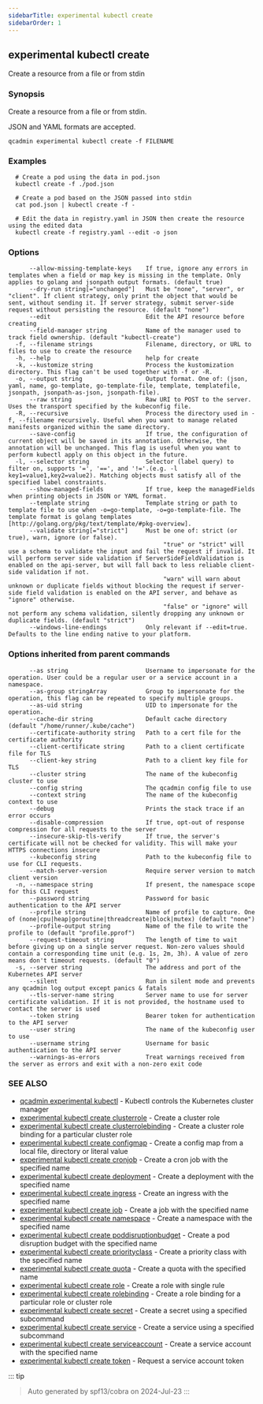 ```yaml
---
sidebarTitle: experimental kubectl create
sidebarOrder: 1
---
```


## experimental kubectl create

Create a resource from a file or from stdin

### Synopsis

Create a resource from a file or from stdin.

 JSON and YAML formats are accepted.

```
qcadmin experimental kubectl create -f FILENAME
```

### Examples

```
  # Create a pod using the data in pod.json
  kubectl create -f ./pod.json
  
  # Create a pod based on the JSON passed into stdin
  cat pod.json | kubectl create -f -
  
  # Edit the data in registry.yaml in JSON then create the resource using the edited data
  kubectl create -f registry.yaml --edit -o json
```

### Options

```
      --allow-missing-template-keys    If true, ignore any errors in templates when a field or map key is missing in the template. Only applies to golang and jsonpath output formats. (default true)
      --dry-run string[="unchanged"]   Must be "none", "server", or "client". If client strategy, only print the object that would be sent, without sending it. If server strategy, submit server-side request without persisting the resource. (default "none")
      --edit                           Edit the API resource before creating
      --field-manager string           Name of the manager used to track field ownership. (default "kubectl-create")
  -f, --filename strings               Filename, directory, or URL to files to use to create the resource
  -h, --help                           help for create
  -k, --kustomize string               Process the kustomization directory. This flag can't be used together with -f or -R.
  -o, --output string                  Output format. One of: (json, yaml, name, go-template, go-template-file, template, templatefile, jsonpath, jsonpath-as-json, jsonpath-file).
      --raw string                     Raw URI to POST to the server.  Uses the transport specified by the kubeconfig file.
  -R, --recursive                      Process the directory used in -f, --filename recursively. Useful when you want to manage related manifests organized within the same directory.
      --save-config                    If true, the configuration of current object will be saved in its annotation. Otherwise, the annotation will be unchanged. This flag is useful when you want to perform kubectl apply on this object in the future.
  -l, --selector string                Selector (label query) to filter on, supports '=', '==', and '!='.(e.g. -l key1=value1,key2=value2). Matching objects must satisfy all of the specified label constraints.
      --show-managed-fields            If true, keep the managedFields when printing objects in JSON or YAML format.
      --template string                Template string or path to template file to use when -o=go-template, -o=go-template-file. The template format is golang templates [http://golang.org/pkg/text/template/#pkg-overview].
      --validate string[="strict"]     Must be one of: strict (or true), warn, ignore (or false).
                                       		"true" or "strict" will use a schema to validate the input and fail the request if invalid. It will perform server side validation if ServerSideFieldValidation is enabled on the api-server, but will fall back to less reliable client-side validation if not.
                                       		"warn" will warn about unknown or duplicate fields without blocking the request if server-side field validation is enabled on the API server, and behave as "ignore" otherwise.
                                       		"false" or "ignore" will not perform any schema validation, silently dropping any unknown or duplicate fields. (default "strict")
      --windows-line-endings           Only relevant if --edit=true. Defaults to the line ending native to your platform.
```

### Options inherited from parent commands

```
      --as string                      Username to impersonate for the operation. User could be a regular user or a service account in a namespace.
      --as-group stringArray           Group to impersonate for the operation, this flag can be repeated to specify multiple groups.
      --as-uid string                  UID to impersonate for the operation.
      --cache-dir string               Default cache directory (default "/home/runner/.kube/cache")
      --certificate-authority string   Path to a cert file for the certificate authority
      --client-certificate string      Path to a client certificate file for TLS
      --client-key string              Path to a client key file for TLS
      --cluster string                 The name of the kubeconfig cluster to use
      --config string                  The qcadmin config file to use
      --context string                 The name of the kubeconfig context to use
      --debug                          Prints the stack trace if an error occurs
      --disable-compression            If true, opt-out of response compression for all requests to the server
      --insecure-skip-tls-verify       If true, the server's certificate will not be checked for validity. This will make your HTTPS connections insecure
      --kubeconfig string              Path to the kubeconfig file to use for CLI requests.
      --match-server-version           Require server version to match client version
  -n, --namespace string               If present, the namespace scope for this CLI request
      --password string                Password for basic authentication to the API server
      --profile string                 Name of profile to capture. One of (none|cpu|heap|goroutine|threadcreate|block|mutex) (default "none")
      --profile-output string          Name of the file to write the profile to (default "profile.pprof")
      --request-timeout string         The length of time to wait before giving up on a single server request. Non-zero values should contain a corresponding time unit (e.g. 1s, 2m, 3h). A value of zero means don't timeout requests. (default "0")
  -s, --server string                  The address and port of the Kubernetes API server
      --silent                         Run in silent mode and prevents any qcadmin log output except panics & fatals
      --tls-server-name string         Server name to use for server certificate validation. If it is not provided, the hostname used to contact the server is used
      --token string                   Bearer token for authentication to the API server
      --user string                    The name of the kubeconfig user to use
      --username string                Username for basic authentication to the API server
      --warnings-as-errors             Treat warnings received from the server as errors and exit with a non-zero exit code
```

### SEE ALSO

* [qcadmin experimental kubectl](experimental_kubectl.md)	 - Kubectl controls the Kubernetes cluster manager
* [experimental kubectl create clusterrole](experimental_kubectl_create_clusterrole.md)	 - Create a cluster role
* [experimental kubectl create clusterrolebinding](experimental_kubectl_create_clusterrolebinding.md)	 - Create a cluster role binding for a particular cluster role
* [experimental kubectl create configmap](experimental_kubectl_create_configmap.md)	 - Create a config map from a local file, directory or literal value
* [experimental kubectl create cronjob](experimental_kubectl_create_cronjob.md)	 - Create a cron job with the specified name
* [experimental kubectl create deployment](experimental_kubectl_create_deployment.md)	 - Create a deployment with the specified name
* [experimental kubectl create ingress](experimental_kubectl_create_ingress.md)	 - Create an ingress with the specified name
* [experimental kubectl create job](experimental_kubectl_create_job.md)	 - Create a job with the specified name
* [experimental kubectl create namespace](experimental_kubectl_create_namespace.md)	 - Create a namespace with the specified name
* [experimental kubectl create poddisruptionbudget](experimental_kubectl_create_poddisruptionbudget.md)	 - Create a pod disruption budget with the specified name
* [experimental kubectl create priorityclass](experimental_kubectl_create_priorityclass.md)	 - Create a priority class with the specified name
* [experimental kubectl create quota](experimental_kubectl_create_quota.md)	 - Create a quota with the specified name
* [experimental kubectl create role](experimental_kubectl_create_role.md)	 - Create a role with single rule
* [experimental kubectl create rolebinding](experimental_kubectl_create_rolebinding.md)	 - Create a role binding for a particular role or cluster role
* [experimental kubectl create secret](experimental_kubectl_create_secret.md)	 - Create a secret using a specified subcommand
* [experimental kubectl create service](experimental_kubectl_create_service.md)	 - Create a service using a specified subcommand
* [experimental kubectl create serviceaccount](experimental_kubectl_create_serviceaccount.md)	 - Create a service account with the specified name
* [experimental kubectl create token](experimental_kubectl_create_token.md)	 - Request a service account token

::: tip
>Auto generated by spf13/cobra on 2024-Jul-23
:::